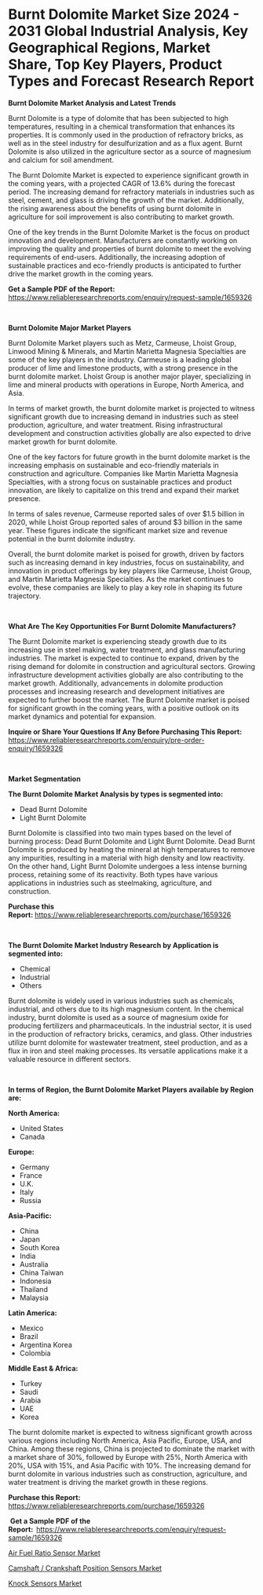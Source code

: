 <p><h1>Burnt Dolomite Market Size 2024 - 2031 Global Industrial Analysis, Key Geographical Regions, Market Share, Top Key Players, Product Types and Forecast Research Report</h1></p><p><strong>Burnt Dolomite Market Analysis and Latest Trends</strong></p>
<p><p>Burnt Dolomite is a type of dolomite that has been subjected to high temperatures, resulting in a chemical transformation that enhances its properties. It is commonly used in the production of refractory bricks, as well as in the steel industry for desulfurization and as a flux agent. Burnt Dolomite is also utilized in the agriculture sector as a source of magnesium and calcium for soil amendment.</p><p>The Burnt Dolomite Market is expected to experience significant growth in the coming years, with a projected CAGR of 13.6% during the forecast period. The increasing demand for refractory materials in industries such as steel, cement, and glass is driving the growth of the market. Additionally, the rising awareness about the benefits of using burnt dolomite in agriculture for soil improvement is also contributing to market growth.</p><p>One of the key trends in the Burnt Dolomite Market is the focus on product innovation and development. Manufacturers are constantly working on improving the quality and properties of burnt dolomite to meet the evolving requirements of end-users. Additionally, the increasing adoption of sustainable practices and eco-friendly products is anticipated to further drive the market growth in the coming years.</p></p>
<p><strong>Get a Sample PDF of the Report:&nbsp;</strong> <a href="https://www.reliableresearchreports.com/enquiry/request-sample/1659326">https://www.reliableresearchreports.com/enquiry/request-sample/1659326</a></p>
<p>&nbsp;</p>
<p><strong>Burnt Dolomite Major Market Players</strong></p>
<p><p>Burnt Dolomite Market players such as Metz, Carmeuse, Lhoist Group, Linwood Mining & Minerals, and Martin Marietta Magnesia Specialties are some of the key players in the industry. Carmeuse is a leading global producer of lime and limestone products, with a strong presence in the burnt dolomite market. Lhoist Group is another major player, specializing in lime and mineral products with operations in Europe, North America, and Asia.</p><p>In terms of market growth, the burnt dolomite market is projected to witness significant growth due to increasing demand in industries such as steel production, agriculture, and water treatment. Rising infrastructural development and construction activities globally are also expected to drive market growth for burnt dolomite.</p><p>One of the key factors for future growth in the burnt dolomite market is the increasing emphasis on sustainable and eco-friendly materials in construction and agriculture. Companies like Martin Marietta Magnesia Specialties, with a strong focus on sustainable practices and product innovation, are likely to capitalize on this trend and expand their market presence.</p><p>In terms of sales revenue, Carmeuse reported sales of over $1.5 billion in 2020, while Lhoist Group reported sales of around $3 billion in the same year. These figures indicate the significant market size and revenue potential in the burnt dolomite industry.</p><p>Overall, the burnt dolomite market is poised for growth, driven by factors such as increasing demand in key industries, focus on sustainability, and innovation in product offerings by key players like Carmeuse, Lhoist Group, and Martin Marietta Magnesia Specialties. As the market continues to evolve, these companies are likely to play a key role in shaping its future trajectory.</p></p>
<p>&nbsp;</p>
<p><strong>What Are The Key Opportunities For Burnt Dolomite Manufacturers?</strong></p>
<p><p>The Burnt Dolomite market is experiencing steady growth due to its increasing use in steel making, water treatment, and glass manufacturing industries. The market is expected to continue to expand, driven by the rising demand for dolomite in construction and agricultural sectors. Growing infrastructure development activities globally are also contributing to the market growth. Additionally, advancements in dolomite production processes and increasing research and development initiatives are expected to further boost the market. The Burnt Dolomite market is poised for significant growth in the coming years, with a positive outlook on its market dynamics and potential for expansion.</p></p>
<p><strong>Inquire or Share Your Questions If Any Before Purchasing This Report:</strong> <a href="https://www.reliableresearchreports.com/enquiry/pre-order-enquiry/1659326">https://www.reliableresearchreports.com/enquiry/pre-order-enquiry/1659326</a></p>
<p>&nbsp;</p>
<p><strong>Market Segmentation</strong></p>
<p><strong>The Burnt Dolomite Market Analysis by types is segmented into:</strong></p>
<p><ul><li>Dead Burnt Dolomite</li><li>Light Burnt Dolomite</li></ul></p>
<p><p>Burnt Dolomite is classified into two main types based on the level of burning process: Dead Burnt Dolomite and Light Burnt Dolomite. Dead Burnt Dolomite is produced by heating the mineral at high temperatures to remove any impurities, resulting in a material with high density and low reactivity. On the other hand, Light Burnt Dolomite undergoes a less intense burning process, retaining some of its reactivity. Both types have various applications in industries such as steelmaking, agriculture, and construction.</p></p>
<p><strong>Purchase this Report:&nbsp;</strong><a href="https://www.reliableresearchreports.com/purchase/1659326">https://www.reliableresearchreports.com/purchase/1659326</a></p>
<p>&nbsp;</p>
<p><strong>The Burnt Dolomite Market Industry Research by Application is segmented into:</strong></p>
<p><ul><li>Chemical</li><li>Industrial</li><li>Others</li></ul></p>
<p><p>Burnt dolomite is widely used in various industries such as chemicals, industrial, and others due to its high magnesium content. In the chemical industry, burnt dolomite is used as a source of magnesium oxide for producing fertilizers and pharmaceuticals. In the industrial sector, it is used in the production of refractory bricks, ceramics, and glass. Other industries utilize burnt dolomite for wastewater treatment, steel production, and as a flux in iron and steel making processes. Its versatile applications make it a valuable resource in different sectors.</p></p>
<p>&nbsp;</p>
<p><strong>In terms of Region, the Burnt Dolomite Market Players available by Region are:</strong></p>
<p>
    <p> <strong> North America: </strong>
        <ul>
            <li>United States</li>
            <li>Canada</li>
        </ul>
        </p> 
    <p> <strong> Europe: </strong>
        <ul>
            <li>Germany</li>
            <li>France</li>
            <li>U.K.</li>
            <li>Italy</li>
            <li>Russia</li>
        </ul>
        </p> 
    <p> <strong> Asia-Pacific: </strong>
        <ul>
            <li>China</li>
            <li>Japan</li>
            <li>South Korea</li>
            <li>India</li>
            <li>Australia</li>
            <li>China Taiwan</li>
            <li>Indonesia</li>
            <li>Thailand</li>
            <li>Malaysia</li>
        </ul>
        </p> 
    <p> <strong> Latin America: </strong>
        <ul>
            <li>Mexico</li>
            <li>Brazil</li>
            <li>Argentina Korea</li>
            <li>Colombia</li>
        </ul>
        </p> 
    <p> <strong> Middle East & Africa: </strong>
        <ul>
            <li>Turkey</li>
            <li>Saudi</li>
            <li>Arabia</li>
            <li>UAE</li>
            <li>Korea</li>
        </ul>
    </p>
    </p>
<p><p>The burnt dolomite market is expected to witness significant growth across various regions including North America, Asia Pacific, Europe, USA, and China. Among these regions, China is projected to dominate the market with a market share of 30%, followed by Europe with 25%, North America with 20%, USA with 15%, and Asia Pacific with 10%. The increasing demand for burnt dolomite in various industries such as construction, agriculture, and water treatment is driving the market growth in these regions.</p></p>
<p><strong>Purchase this Report: </strong><a href="https://www.reliableresearchreports.com/purchase/1659326">https://www.reliableresearchreports.com/purchase/1659326</a></p>
<p>&nbsp;<strong>Get a Sample PDF of the Report:&nbsp;&nbsp;</strong><a href="https://www.reliableresearchreports.com/enquiry/request-sample/1659326">https://www.reliableresearchreports.com/enquiry/request-sample/1659326</a></p>
<p><strong></strong></p>
<p><p><a href="https://view.publitas.com/reportprime-1/air-fuel-ratio-sensor-market-insights-market-players-and-forecast-till-2030/">Air Fuel Ratio Sensor Market</a></p><p><a href="https://view.publitas.com/reportprime-1/camshaft-crankshaft-position-sensors-market-challenges-opportunities-and-growth-drivers-and-major-market-players-forecasted-for-period-from-2023-2030/">Camshaft / Crankshaft Position Sensors Market</a></p><p><a href="https://view.publitas.com/reportprime-1/global-knock-sensors-market-size-and-market-trends-insights-and-projections-from-2023-to-2030/">Knock Sensors Market</a></p></p>